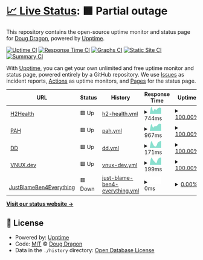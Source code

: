 # [📈 Live Status](https://dougdragon.github.io/upptime/): <!--live status--> **🟧 Partial outage**

This repository contains the open-source uptime monitor and status page for [Doug Dragon](http://dougdragon.com), powered by [Upptime](https://github.com/upptime/upptime).

[![Uptime CI](https://github.com/koj-co/upptime/workflows/Uptime%20CI/badge.svg)](https://github.com/koj-co/upptime/actions?query=workflow%3A%22Uptime+CI%22)
[![Response Time CI](https://github.com/koj-co/upptime/workflows/Response%20Time%20CI/badge.svg)](https://github.com/koj-co/upptime/actions?query=workflow%3A%22Response+Time+CI%22)
[![Graphs CI](https://github.com/koj-co/upptime/workflows/Graphs%20CI/badge.svg)](https://github.com/koj-co/upptime/actions?query=workflow%3A%22Graphs+CI%22)
[![Static Site CI](https://github.com/koj-co/upptime/workflows/Static%20Site%20CI/badge.svg)](https://github.com/koj-co/upptime/actions?query=workflow%3A%22Static+Site+CI%22)
[![Summary CI](https://github.com/koj-co/upptime/workflows/Summary%20CI/badge.svg)](https://github.com/koj-co/upptime/actions?query=workflow%3A%22Summary+CI%22)

With [Upptime](https://upptime.js.org), you can get your own unlimited and free uptime monitor and status page, powered entirely by a GitHub repository. We use [Issues](https://github.com/dougdragon/upptime/issues) as incident reports, [Actions](https://github.com/dougdragon/upptime/actions) as uptime monitors, and [Pages](https://dougdragon.github.io/upptime/) for the status page.

<!--start: status pages-->
<!-- This summary is generated by Upptime (https://github.com/upptime/upptime) -->
<!-- Do not edit this manually, your changes will be overwritten -->
<!-- prettier-ignore -->
| URL | Status | History | Response Time | Uptime |
| --- | ------ | ------- | ------------- | ------ |
| <img alt="" src="https://favicons.githubusercontent.com/h2health.org" height="13"> [H2Health](https://h2health.org) | 🟩 Up | [h2-health.yml](https://github.com/dougdragon/uptime/commits/HEAD/history/h2-health.yml) | <details><summary><img alt="Response time graph" src="./graphs/h2-health/response-time-week.png" height="20"> 744ms</summary><br><a href="https://dougdragon.github.io/uptime/history/h2-health"><img alt="Response time 1120" src="https://img.shields.io/endpoint?url=https%3A%2F%2Fraw.githubusercontent.com%2Fdougdragon%2Fuptime%2FHEAD%2Fapi%2Fh2-health%2Fresponse-time.json"></a><br><a href="https://dougdragon.github.io/uptime/history/h2-health"><img alt="24-hour response time 697" src="https://img.shields.io/endpoint?url=https%3A%2F%2Fraw.githubusercontent.com%2Fdougdragon%2Fuptime%2FHEAD%2Fapi%2Fh2-health%2Fresponse-time-day.json"></a><br><a href="https://dougdragon.github.io/uptime/history/h2-health"><img alt="7-day response time 744" src="https://img.shields.io/endpoint?url=https%3A%2F%2Fraw.githubusercontent.com%2Fdougdragon%2Fuptime%2FHEAD%2Fapi%2Fh2-health%2Fresponse-time-week.json"></a><br><a href="https://dougdragon.github.io/uptime/history/h2-health"><img alt="30-day response time 955" src="https://img.shields.io/endpoint?url=https%3A%2F%2Fraw.githubusercontent.com%2Fdougdragon%2Fuptime%2FHEAD%2Fapi%2Fh2-health%2Fresponse-time-month.json"></a><br><a href="https://dougdragon.github.io/uptime/history/h2-health"><img alt="1-year response time 1147" src="https://img.shields.io/endpoint?url=https%3A%2F%2Fraw.githubusercontent.com%2Fdougdragon%2Fuptime%2FHEAD%2Fapi%2Fh2-health%2Fresponse-time-year.json"></a></details> | <details><summary><a href="https://dougdragon.github.io/uptime/history/h2-health">100.00%</a></summary><a href="https://dougdragon.github.io/uptime/history/h2-health"><img alt="All-time uptime 99.85%" src="https://img.shields.io/endpoint?url=https%3A%2F%2Fraw.githubusercontent.com%2Fdougdragon%2Fuptime%2FHEAD%2Fapi%2Fh2-health%2Fuptime.json"></a><br><a href="https://dougdragon.github.io/uptime/history/h2-health"><img alt="24-hour uptime 100.00%" src="https://img.shields.io/endpoint?url=https%3A%2F%2Fraw.githubusercontent.com%2Fdougdragon%2Fuptime%2FHEAD%2Fapi%2Fh2-health%2Fuptime-day.json"></a><br><a href="https://dougdragon.github.io/uptime/history/h2-health"><img alt="7-day uptime 100.00%" src="https://img.shields.io/endpoint?url=https%3A%2F%2Fraw.githubusercontent.com%2Fdougdragon%2Fuptime%2FHEAD%2Fapi%2Fh2-health%2Fuptime-week.json"></a><br><a href="https://dougdragon.github.io/uptime/history/h2-health"><img alt="30-day uptime 100.00%" src="https://img.shields.io/endpoint?url=https%3A%2F%2Fraw.githubusercontent.com%2Fdougdragon%2Fuptime%2FHEAD%2Fapi%2Fh2-health%2Fuptime-month.json"></a><br><a href="https://dougdragon.github.io/uptime/history/h2-health"><img alt="1-year uptime 99.85%" src="https://img.shields.io/endpoint?url=https%3A%2F%2Fraw.githubusercontent.com%2Fdougdragon%2Fuptime%2FHEAD%2Fapi%2Fh2-health%2Fuptime-year.json"></a></details>
| <img alt="" src="https://favicons.githubusercontent.com/www.pembroke-animal-hospital.com" height="13"> [PAH](https://www.pembroke-animal-hospital.com/) | 🟩 Up | [pah.yml](https://github.com/dougdragon/uptime/commits/HEAD/history/pah.yml) | <details><summary><img alt="Response time graph" src="./graphs/pah/response-time-week.png" height="20"> 967ms</summary><br><a href="https://dougdragon.github.io/uptime/history/pah"><img alt="Response time 1220" src="https://img.shields.io/endpoint?url=https%3A%2F%2Fraw.githubusercontent.com%2Fdougdragon%2Fuptime%2FHEAD%2Fapi%2Fpah%2Fresponse-time.json"></a><br><a href="https://dougdragon.github.io/uptime/history/pah"><img alt="24-hour response time 899" src="https://img.shields.io/endpoint?url=https%3A%2F%2Fraw.githubusercontent.com%2Fdougdragon%2Fuptime%2FHEAD%2Fapi%2Fpah%2Fresponse-time-day.json"></a><br><a href="https://dougdragon.github.io/uptime/history/pah"><img alt="7-day response time 967" src="https://img.shields.io/endpoint?url=https%3A%2F%2Fraw.githubusercontent.com%2Fdougdragon%2Fuptime%2FHEAD%2Fapi%2Fpah%2Fresponse-time-week.json"></a><br><a href="https://dougdragon.github.io/uptime/history/pah"><img alt="30-day response time 1067" src="https://img.shields.io/endpoint?url=https%3A%2F%2Fraw.githubusercontent.com%2Fdougdragon%2Fuptime%2FHEAD%2Fapi%2Fpah%2Fresponse-time-month.json"></a><br><a href="https://dougdragon.github.io/uptime/history/pah"><img alt="1-year response time 1249" src="https://img.shields.io/endpoint?url=https%3A%2F%2Fraw.githubusercontent.com%2Fdougdragon%2Fuptime%2FHEAD%2Fapi%2Fpah%2Fresponse-time-year.json"></a></details> | <details><summary><a href="https://dougdragon.github.io/uptime/history/pah">100.00%</a></summary><a href="https://dougdragon.github.io/uptime/history/pah"><img alt="All-time uptime 99.85%" src="https://img.shields.io/endpoint?url=https%3A%2F%2Fraw.githubusercontent.com%2Fdougdragon%2Fuptime%2FHEAD%2Fapi%2Fpah%2Fuptime.json"></a><br><a href="https://dougdragon.github.io/uptime/history/pah"><img alt="24-hour uptime 100.00%" src="https://img.shields.io/endpoint?url=https%3A%2F%2Fraw.githubusercontent.com%2Fdougdragon%2Fuptime%2FHEAD%2Fapi%2Fpah%2Fuptime-day.json"></a><br><a href="https://dougdragon.github.io/uptime/history/pah"><img alt="7-day uptime 100.00%" src="https://img.shields.io/endpoint?url=https%3A%2F%2Fraw.githubusercontent.com%2Fdougdragon%2Fuptime%2FHEAD%2Fapi%2Fpah%2Fuptime-week.json"></a><br><a href="https://dougdragon.github.io/uptime/history/pah"><img alt="30-day uptime 100.00%" src="https://img.shields.io/endpoint?url=https%3A%2F%2Fraw.githubusercontent.com%2Fdougdragon%2Fuptime%2FHEAD%2Fapi%2Fpah%2Fuptime-month.json"></a><br><a href="https://dougdragon.github.io/uptime/history/pah"><img alt="1-year uptime 99.85%" src="https://img.shields.io/endpoint?url=https%3A%2F%2Fraw.githubusercontent.com%2Fdougdragon%2Fuptime%2FHEAD%2Fapi%2Fpah%2Fuptime-year.json"></a></details>
| <img alt="" src="https://favicons.githubusercontent.com/dougdragon.com" height="13"> [DD](https://dougdragon.com) | 🟩 Up | [dd.yml](https://github.com/dougdragon/uptime/commits/HEAD/history/dd.yml) | <details><summary><img alt="Response time graph" src="./graphs/dd/response-time-week.png" height="20"> 171ms</summary><br><a href="https://dougdragon.github.io/uptime/history/dd"><img alt="Response time 458" src="https://img.shields.io/endpoint?url=https%3A%2F%2Fraw.githubusercontent.com%2Fdougdragon%2Fuptime%2FHEAD%2Fapi%2Fdd%2Fresponse-time.json"></a><br><a href="https://dougdragon.github.io/uptime/history/dd"><img alt="24-hour response time 64" src="https://img.shields.io/endpoint?url=https%3A%2F%2Fraw.githubusercontent.com%2Fdougdragon%2Fuptime%2FHEAD%2Fapi%2Fdd%2Fresponse-time-day.json"></a><br><a href="https://dougdragon.github.io/uptime/history/dd"><img alt="7-day response time 171" src="https://img.shields.io/endpoint?url=https%3A%2F%2Fraw.githubusercontent.com%2Fdougdragon%2Fuptime%2FHEAD%2Fapi%2Fdd%2Fresponse-time-week.json"></a><br><a href="https://dougdragon.github.io/uptime/history/dd"><img alt="30-day response time 228" src="https://img.shields.io/endpoint?url=https%3A%2F%2Fraw.githubusercontent.com%2Fdougdragon%2Fuptime%2FHEAD%2Fapi%2Fdd%2Fresponse-time-month.json"></a><br><a href="https://dougdragon.github.io/uptime/history/dd"><img alt="1-year response time 470" src="https://img.shields.io/endpoint?url=https%3A%2F%2Fraw.githubusercontent.com%2Fdougdragon%2Fuptime%2FHEAD%2Fapi%2Fdd%2Fresponse-time-year.json"></a></details> | <details><summary><a href="https://dougdragon.github.io/uptime/history/dd">100.00%</a></summary><a href="https://dougdragon.github.io/uptime/history/dd"><img alt="All-time uptime 99.87%" src="https://img.shields.io/endpoint?url=https%3A%2F%2Fraw.githubusercontent.com%2Fdougdragon%2Fuptime%2FHEAD%2Fapi%2Fdd%2Fuptime.json"></a><br><a href="https://dougdragon.github.io/uptime/history/dd"><img alt="24-hour uptime 100.00%" src="https://img.shields.io/endpoint?url=https%3A%2F%2Fraw.githubusercontent.com%2Fdougdragon%2Fuptime%2FHEAD%2Fapi%2Fdd%2Fuptime-day.json"></a><br><a href="https://dougdragon.github.io/uptime/history/dd"><img alt="7-day uptime 100.00%" src="https://img.shields.io/endpoint?url=https%3A%2F%2Fraw.githubusercontent.com%2Fdougdragon%2Fuptime%2FHEAD%2Fapi%2Fdd%2Fuptime-week.json"></a><br><a href="https://dougdragon.github.io/uptime/history/dd"><img alt="30-day uptime 100.00%" src="https://img.shields.io/endpoint?url=https%3A%2F%2Fraw.githubusercontent.com%2Fdougdragon%2Fuptime%2FHEAD%2Fapi%2Fdd%2Fuptime-month.json"></a><br><a href="https://dougdragon.github.io/uptime/history/dd"><img alt="1-year uptime 99.87%" src="https://img.shields.io/endpoint?url=https%3A%2F%2Fraw.githubusercontent.com%2Fdougdragon%2Fuptime%2FHEAD%2Fapi%2Fdd%2Fuptime-year.json"></a></details>
| <img alt="" src="https://favicons.githubusercontent.com/vnux.dev" height="13"> [VNUX.dev](https://vnux.dev) | 🟩 Up | [vnux-dev.yml](https://github.com/dougdragon/uptime/commits/HEAD/history/vnux-dev.yml) | <details><summary><img alt="Response time graph" src="./graphs/vnux-dev/response-time-week.png" height="20"> 199ms</summary><br><a href="https://dougdragon.github.io/uptime/history/vnux-dev"><img alt="Response time 462" src="https://img.shields.io/endpoint?url=https%3A%2F%2Fraw.githubusercontent.com%2Fdougdragon%2Fuptime%2FHEAD%2Fapi%2Fvnux-dev%2Fresponse-time.json"></a><br><a href="https://dougdragon.github.io/uptime/history/vnux-dev"><img alt="24-hour response time 82" src="https://img.shields.io/endpoint?url=https%3A%2F%2Fraw.githubusercontent.com%2Fdougdragon%2Fuptime%2FHEAD%2Fapi%2Fvnux-dev%2Fresponse-time-day.json"></a><br><a href="https://dougdragon.github.io/uptime/history/vnux-dev"><img alt="7-day response time 199" src="https://img.shields.io/endpoint?url=https%3A%2F%2Fraw.githubusercontent.com%2Fdougdragon%2Fuptime%2FHEAD%2Fapi%2Fvnux-dev%2Fresponse-time-week.json"></a><br><a href="https://dougdragon.github.io/uptime/history/vnux-dev"><img alt="30-day response time 378" src="https://img.shields.io/endpoint?url=https%3A%2F%2Fraw.githubusercontent.com%2Fdougdragon%2Fuptime%2FHEAD%2Fapi%2Fvnux-dev%2Fresponse-time-month.json"></a><br><a href="https://dougdragon.github.io/uptime/history/vnux-dev"><img alt="1-year response time 476" src="https://img.shields.io/endpoint?url=https%3A%2F%2Fraw.githubusercontent.com%2Fdougdragon%2Fuptime%2FHEAD%2Fapi%2Fvnux-dev%2Fresponse-time-year.json"></a></details> | <details><summary><a href="https://dougdragon.github.io/uptime/history/vnux-dev">100.00%</a></summary><a href="https://dougdragon.github.io/uptime/history/vnux-dev"><img alt="All-time uptime 99.86%" src="https://img.shields.io/endpoint?url=https%3A%2F%2Fraw.githubusercontent.com%2Fdougdragon%2Fuptime%2FHEAD%2Fapi%2Fvnux-dev%2Fuptime.json"></a><br><a href="https://dougdragon.github.io/uptime/history/vnux-dev"><img alt="24-hour uptime 100.00%" src="https://img.shields.io/endpoint?url=https%3A%2F%2Fraw.githubusercontent.com%2Fdougdragon%2Fuptime%2FHEAD%2Fapi%2Fvnux-dev%2Fuptime-day.json"></a><br><a href="https://dougdragon.github.io/uptime/history/vnux-dev"><img alt="7-day uptime 100.00%" src="https://img.shields.io/endpoint?url=https%3A%2F%2Fraw.githubusercontent.com%2Fdougdragon%2Fuptime%2FHEAD%2Fapi%2Fvnux-dev%2Fuptime-week.json"></a><br><a href="https://dougdragon.github.io/uptime/history/vnux-dev"><img alt="30-day uptime 100.00%" src="https://img.shields.io/endpoint?url=https%3A%2F%2Fraw.githubusercontent.com%2Fdougdragon%2Fuptime%2FHEAD%2Fapi%2Fvnux-dev%2Fuptime-month.json"></a><br><a href="https://dougdragon.github.io/uptime/history/vnux-dev"><img alt="1-year uptime 99.86%" src="https://img.shields.io/endpoint?url=https%3A%2F%2Fraw.githubusercontent.com%2Fdougdragon%2Fuptime%2FHEAD%2Fapi%2Fvnux-dev%2Fuptime-year.json"></a></details>
| <img alt="" src="https://favicons.githubusercontent.com/justblameben4everything.site" height="13"> [JustBlameBen4Everything](https://justblameben4everything.site) | 🟥 Down | [just-blame-ben4-everything.yml](https://github.com/dougdragon/uptime/commits/HEAD/history/just-blame-ben4-everything.yml) | <details><summary><img alt="Response time graph" src="./graphs/just-blame-ben4-everything/response-time-week.png" height="20"> 0ms</summary><br><a href="https://dougdragon.github.io/uptime/history/just-blame-ben4-everything"><img alt="Response time 583" src="https://img.shields.io/endpoint?url=https%3A%2F%2Fraw.githubusercontent.com%2Fdougdragon%2Fuptime%2FHEAD%2Fapi%2Fjust-blame-ben4-everything%2Fresponse-time.json"></a><br><a href="https://dougdragon.github.io/uptime/history/just-blame-ben4-everything"><img alt="24-hour response time 0" src="https://img.shields.io/endpoint?url=https%3A%2F%2Fraw.githubusercontent.com%2Fdougdragon%2Fuptime%2FHEAD%2Fapi%2Fjust-blame-ben4-everything%2Fresponse-time-day.json"></a><br><a href="https://dougdragon.github.io/uptime/history/just-blame-ben4-everything"><img alt="7-day response time 0" src="https://img.shields.io/endpoint?url=https%3A%2F%2Fraw.githubusercontent.com%2Fdougdragon%2Fuptime%2FHEAD%2Fapi%2Fjust-blame-ben4-everything%2Fresponse-time-week.json"></a><br><a href="https://dougdragon.github.io/uptime/history/just-blame-ben4-everything"><img alt="30-day response time 0" src="https://img.shields.io/endpoint?url=https%3A%2F%2Fraw.githubusercontent.com%2Fdougdragon%2Fuptime%2FHEAD%2Fapi%2Fjust-blame-ben4-everything%2Fresponse-time-month.json"></a><br><a href="https://dougdragon.github.io/uptime/history/just-blame-ben4-everything"><img alt="1-year response time 585" src="https://img.shields.io/endpoint?url=https%3A%2F%2Fraw.githubusercontent.com%2Fdougdragon%2Fuptime%2FHEAD%2Fapi%2Fjust-blame-ben4-everything%2Fresponse-time-year.json"></a></details> | <details><summary><a href="https://dougdragon.github.io/uptime/history/just-blame-ben4-everything">0.00%</a></summary><a href="https://dougdragon.github.io/uptime/history/just-blame-ben4-everything"><img alt="All-time uptime 70.51%" src="https://img.shields.io/endpoint?url=https%3A%2F%2Fraw.githubusercontent.com%2Fdougdragon%2Fuptime%2FHEAD%2Fapi%2Fjust-blame-ben4-everything%2Fuptime.json"></a><br><a href="https://dougdragon.github.io/uptime/history/just-blame-ben4-everything"><img alt="24-hour uptime 0.00%" src="https://img.shields.io/endpoint?url=https%3A%2F%2Fraw.githubusercontent.com%2Fdougdragon%2Fuptime%2FHEAD%2Fapi%2Fjust-blame-ben4-everything%2Fuptime-day.json"></a><br><a href="https://dougdragon.github.io/uptime/history/just-blame-ben4-everything"><img alt="7-day uptime 0.00%" src="https://img.shields.io/endpoint?url=https%3A%2F%2Fraw.githubusercontent.com%2Fdougdragon%2Fuptime%2FHEAD%2Fapi%2Fjust-blame-ben4-everything%2Fuptime-week.json"></a><br><a href="https://dougdragon.github.io/uptime/history/just-blame-ben4-everything"><img alt="30-day uptime 0.00%" src="https://img.shields.io/endpoint?url=https%3A%2F%2Fraw.githubusercontent.com%2Fdougdragon%2Fuptime%2FHEAD%2Fapi%2Fjust-blame-ben4-everything%2Fuptime-month.json"></a><br><a href="https://dougdragon.github.io/uptime/history/just-blame-ben4-everything"><img alt="1-year uptime 68.46%" src="https://img.shields.io/endpoint?url=https%3A%2F%2Fraw.githubusercontent.com%2Fdougdragon%2Fuptime%2FHEAD%2Fapi%2Fjust-blame-ben4-everything%2Fuptime-year.json"></a></details>

<!--end: status pages-->

[**Visit our status website →**](https://dougdragon.github.io/upptime)

## 📄 License

- Powered by: [Upptime](https://github.com/upptime/upptime)
- Code: [MIT](./LICENSE) © [Doug Dragon](http://dougdragon.com)
- Data in the `./history` directory: [Open Database License](https://opendatacommons.org/licenses/odbl/1-0/)

